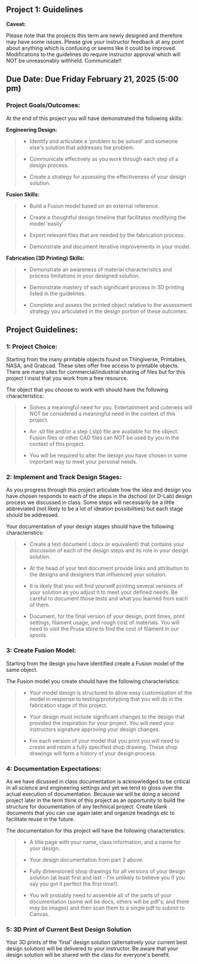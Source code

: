 ## Project 1: Guidelines

**Caveat:**

Please note that the projects this term are newly designed and therefore may have some issues. Please give your instructor feedback at any point about anything which is confusing or seems like it could be improved. Modifications to the guidelines do require instructor approval which will NOT be unreasonably withheld. Communicate!!

## Due Date: Due Friday February 21, 2025 (5:00 pm)

### Project Goals/Outcomes:

At the end of this project you will have demonstrated the following skills:

**Engineering Design:**

<blockquote>
    
* Identify and articulate a 'problem to be solved' and someone else's solution that addresses the problem.

* Communicate effectively as you work through each step of a design process. 

* Create a strategy for assessing the effectiveness of your design solution.
    
</blockquote>

**Fusion Skills:**

<blockquote>
    
* Build a Fusion model based on an external reference.

* Create a thoughtful design timeline that facilitates modifying the model 'easily'

* Export relevant files that are needed by the fabrication process.

* Demonstrate and document iterative improvements in your model.
    
</blockquote>

**Fabrication (3D Printing) Skills:**

<blockquote>
    
* Demonstrate an awareness of material characteristics and process limitations in your designed solution.

* Demonstrate mastery of each significant process in 3D printing listed in the guidelines.

* Complete and assess the printed object relative to the assessment strategy you articulated in the design portion of these outcomes.
  
</blockquote>

## Project Guidelines:

### 1: Project Choice:

Starting from the many printable objects found on Thingiverse, Printables, NASA, and Grabcad. These sites offer free access to printable objects. There are many sites for commercial/industrial sharing of files but for this project I insist that you work from a free resource.

The object that you choose to work with should have the following characteristics:

<blockquote>

* Solves a meaningful need for you. Entertainment and cuteness will NOT be considered a meaningful need in the context of this project.

* An .stl file and/or a step (.stp) file are available for the object. Fusion files or other CAD files can NOT be used by you in the context of this project.

* You will be required to alter the design you have chosen in some important way to meet your personal needs.

</blockquote>

### 2: Implement and Track Design Stages:

As you progress through this project articulate how the idea and design you have chosen responds to each of the steps in the dschool (or D-Lab) design process we discussed in class. Some steps will necessarily be a little abbreviated (not likely to be a lot of ideation possibilities) but each stage should be addressed.

Your documentation of your design stages should have the following characteristics:

<blockquote>

* Create a text document (.docx or equivalent) that contains your discussion of each of the design steps and its role in your design solution. 

* At the head of your text document provide links and attribution to the designs and designers that influenced your solution.

* It is likely that you will find yourself printing several versions of your solution as you adjust it to meet your defined needs. Be careful to document those tests and what you learned from each of them.

* Document, for the final version of your design, print times, print settings, filament usage, and rough cost of materials. You will need to visit the Prusa store to find the cost of filament in our spools.

</blockquote>

### 3: Create Fusion Model:

Starting from the design you have identified create a Fusion model of the same object. 

The Fusion model you create should have the following characteristics:

<blockquote>

* Your model design is structured to allow easy customization of the model in response to testing/prototyping that you will do in the fabrication stage of this project.

* Your design must include significant changes to the design that provided the inspiration for your project. You will need your instructors signature approving your design changes.

* For each version of your model that you print you will need to create and retain a fully specified shop drawing. These shop drawings will form a history of your design process.

</blockquote>

### 4: Documentation Expectations:

As we have dicussed in class documentation is acknowledged to be critical in all science and engineering settings and yet we tend to gloss over the actual execution of documentation. Because we will be doing a second project later in the term think of this project as an opportunity to build the structure for documentation of any technical project. Create blank documents that you can use again later and organize headings etc to facilitate reuse in the future.

The documentation for this project will have the following characteristics:

<blockquote>

* A title page with your name, class information, and a name for your design.

* Your design documentation from part 2 above.

* Fully dimensioned shop drawings for all versions of your design solution (at least first and last - I'm unlikely to believe you if you say you got it perfect the first time!).

* You will probably need to assemble all of the parts of your documentation (some will be docs, others will be pdf's, and there may be images) and then scan them to a single pdf to submit to Canvas.

</blockquote>

### 5: 3D Print of Current Best Design Solution

Your 3D prints of the 'final' design solution (alternatively your current best design solution) will be delivered to your instructor. Be aware that your design solution will be shared with the class for everyone's benefit.